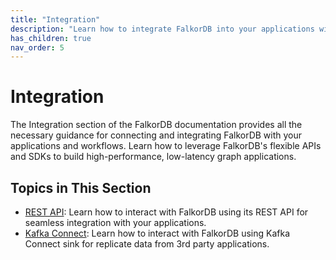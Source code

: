 ```yaml
---
title: "Integration"
description: "Learn how to integrate FalkorDB into your applications with REST APIs"
has_children: true
nav_order: 5
---
```


# Integration

The Integration section of the FalkorDB documentation provides all the necessary guidance for connecting 
and integrating FalkorDB with your applications and workflows. 
Learn how to leverage FalkorDB's flexible APIs and SDKs to build high-performance, low-latency graph applications.

## Topics in This Section

- [REST API](./rest.md): Learn how to interact with FalkorDB using its REST API for seamless integration with your applications.
- [Kafka Connect](./kafka-connect.md): Learn how to interact with FalkorDB using Kafka Connect sink for replicate data from 3rd party applications.

